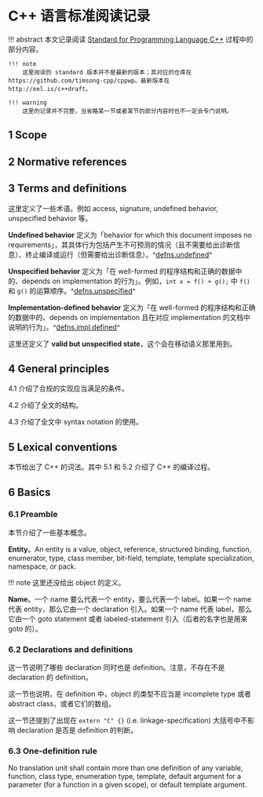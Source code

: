 # C++ 语言标准阅读记录

!!! abstract
    本文记录阅读 [Standard for Programming Language C++](https://timsong-cpp.github.io/cppwp/n4868) 过程中的部分内容。
    
    !!! note
        这里阅读的 standard 版本并不是最新的版本；其对应的仓库在 https://github.com/timsong-cpp/cppwp。最新版本在 http://eel.is/c++draft。
    
    !!! warning
        这里的记录并不完整，当省略某一节或者某节的部分内容时也不一定会专门说明。

## 1 Scope

## 2 Normative references

## 3 Terms and definitions

这里定义了一些术语。例如 access, signature, undefined behavior, unspecified behavior 等。

**Undefined behavior** 定义为「behavior for which this document imposes no requirements」，其具体行为包括产生不可预测的情况（且不需要给出诊断信息）、终止编译或运行（但需要给出诊断信息）。^[defns.undefined](https://timsong-cpp.github.io/cppwp/n4868/defns.undefined)^

**Unspecified behavior** 定义为「在 well-formed 的程序结构和正确的数据中的、depends on implementation 的行为」。例如，`int x = f() + g();` 中 `f()` 和 `g()` 的运算顺序。^[defns.unspecified](https://timsong-cpp.github.io/cppwp/n4868/defns.unspecified)^

**Implementation-defined behavior** 定义为「在 well-formed 的程序结构和正确的数据中的、depends on implementation 且在对应 implementation 的文档中说明的行为」。^[defns.impl.defined](https://timsong-cpp.github.io/cppwp/n4868/defns.impl.defined)^

这里还定义了 **valid but unspecified state**，这个会在移动语义那里用到。

## 4 General principles

4.1 介绍了合规的实现应当满足的条件。

4.2 介绍了全文的结构。

4.3 介绍了全文中 syntax notation 的使用。

## 5 Lexical conventions

本节给出了 C++ 的词法。其中 5.1 和 5.2 介绍了 C++ 的编译过程。

## 6 Basics

### 6.1 Preamble

本节介绍了一些基本概念。

**Entity**。An entity is a value, object, reference, structured binding, function, enumerator, type, class member, bit-field, template, template specialization, namespace, or pack.

!!! note
    这里还没给出 object 的定义。

**Name**。一个 name 要么代表一个 entity，要么代表一个 label。如果一个 name 代表 entity，那么它由一个 declaration 引入。如果一个 name 代表 label，那么它由一个 goto statement 或者 labeled-statement 引入（后者的名字也是用来 goto 的）。

### 6.2 Declarations and definitions

这一节说明了哪些 declaration 同时也是 definition。注意，不存在不是 declaration 的 definition。

这一节也说明，在 definition 中，object 的类型不应当是 incomplete type 或者 abstract class，或者它们的数组。

这一节还提到了出现在 `extern "C" {}` (i.e. linkage-specification) 大括号中不影响 declaration 是否是 definition 的判断。

### 6.3 One-definition rule

No translation unit shall contain more than one definition of any variable, function, class type, enumeration type, template, default argument for a parameter (for a function in a given scope), or default template argument.



